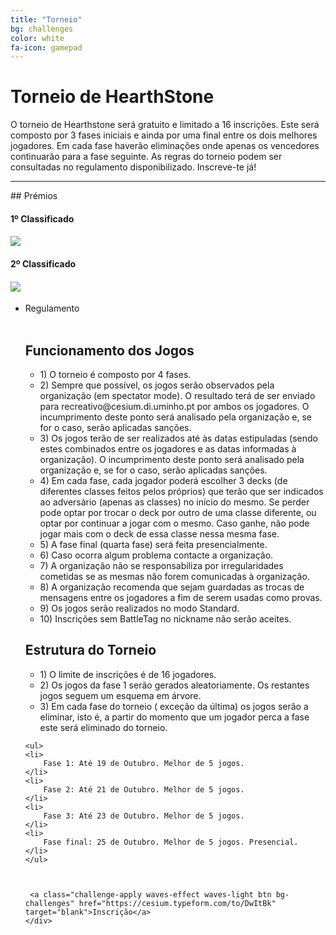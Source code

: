 ```yaml
---
title: "Torneio"
bg: challenges
color: white
fa-icon: gamepad
---
```



# Torneio de HearthStone 
O torneio de Hearthstone será gratuito e limitado a 16 inscrições. Este será composto por 3 fases iniciais e ainda por uma final entre os dois melhores jogadores. Em cada fase haverão eliminações onde apenas os vencedores continuarão para a fase seguinte. As regras do torneio podem ser consultadas no regulamento disponibilizado. Inscreve-te já!

<hr/>
## Prémios
<div class="row features">
  <div class="col s12 m6 feature" target="_blank">
    <h4> 1º Classificado </h4>
    <h4 class="feature-description">
    <a href="https://us.battle.net/shop/en/product/hearthstone-journey-to-ungoro"><img class="prizes" src="img/cartas.png"/></a>  
    </h4>
  </div>
  <div class="col s12 m6 feature">
    <h4> 2º Classificado </h4>
    <h4 class="feature-description">
    <a href="https://us.battle.net/shop/en/product/hearthstone-journey-to-ungoro"><img class="prizes" src="img/cartas2.png"/></a> 
    </h4>
  </div>
</div>

<ul class="challenge collapsible" data-collapsible="accordion">
  <li>
    <div class="challenge-title collapsible-header"><i class="fa fa-gavel fa-4x"></i>Regulamento</div>
    <div class="bg-white challenge-body collapsible-body">
    <br>
    <h2> Funcionamento dos Jogos </h2>
    <ul>
	<li>
	    1) O torneio é composto por 4 fases.
	</li>
	<li>
	    2) Sempre que possível, os jogos serão observados pela organização (em spectator mode). O resultado terá de ser enviado para recreativo@cesium.di.uminho.pt por ambos os jogadores. O incumprimento deste ponto será analisado pela organização e, se for o caso, serão aplicadas sanções.
	</li>
	<li>
	    3) Os jogos terão de ser realizados até às datas estipuladas (sendo estes combinados entre os jogadores e as datas informadas à organização). O incumprimento deste ponto será analisado pela organização e, se for o caso, serão aplicadas sanções.
	</li>
	<li>
	    4) Em cada fase, cada jogador poderá escolher 3 decks (de diferentes classes feitos pelos próprios) que terão que ser indicados ao adversário (apenas as classes)  no início do mesmo. Se perder pode optar por trocar o deck por outro de uma classe diferente, ou optar por continuar a jogar com o mesmo. Caso ganhe, não pode jogar mais com o deck de essa classe nessa mesma fase.
	</li>
	<li>
	    5) A fase final (quarta fase) será feita presencialmente.
	</li>
	<li>
	    6) Caso ocorra algum problema contacte a organização.
	</li>
	<li>
	    7) A organização não se responsabiliza por irregularidades cometidas se as mesmas não forem comunicadas à organização.
	</li>
	<li>
	    8) A organização recomenda que sejam guardadas as trocas de mensagens entre os jogadores a fim de serem usadas como provas.
	</li>
	<li>
		9) Os jogos serão realizados no modo Standard.
	</li>
	<li>
		10) Inscrições sem BattleTag no nickname não serão aceites.
	</li>
    </ul>
    <h2>Estrutura do Torneio</h2>
    <ul>
	<li>
	    1) O limite de inscrições é de 16 jogadores.
	</li>
	<li>
	    2) Os jogos da fase 1 serão gerados aleatoriamente. Os restantes jogos seguem um esquema em árvore. 
	</li>
	<li>
	    3) Em cada fase do torneio ( exceção da última) os jogos serão a eliminar, isto é, a partir do momento que um jogador perca a fase este será eliminado do torneio.
	</li>
    </ul>

    <ul>
	<li>
	    Fase 1: Até 19 de Outubro. Melhor de 5 jogos.
	</li>
	<li>
	    Fase 2: Até 21 de Outubro. Melhor de 5 jogos.
	</li>
	<li>
	    Fase 3: Até 23 de Outubro. Melhor de 5 jogos.
	</li>
	<li>
	    Fase final: 25 de Outubro. Melhor de 5 jogos. Presencial.
	</li>
    </ul>



     <a class="challenge-apply waves-effect waves-light btn bg-challenges" href="https://cesium.typeform.com/to/DwItBk" target="blank">Inscrição</a>
    </div>
  </li>
</ul>




